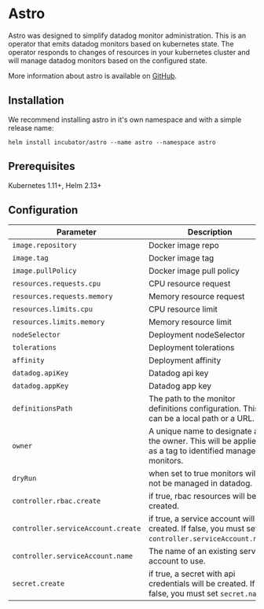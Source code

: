 # Astro
Astro was designed to simplify datadog monitor administration. This is an operator that emits datadog monitors based on kubernetes state. The operator responds to changes of resources in your kubernetes cluster and will manage datadog monitors based on the configured state.

More information about astro is available on [GitHub](https://github.com/FairwindsOps/astro).

## Installation
We recommend installing astro in it's own namespace and with a simple release name:

```
helm install incubator/astro --name astro --namespace astro
```

## Prerequisites
Kubernetes 1.11+, Helm 2.13+

## Configuration
Parameter | Description | Default
--- | --- | ---
`image.repository` | Docker image repo  | `quay.io/fairwinds/astro`
`image.tag` | Docker image tag  | `v1.2.0`
`image.pullPolicy` | Docker image pull policy  | `IfNotPresent`
`resources.requests.cpu` | CPU resource request | `100m`
`resources.requests.memory` | Memory resource request | `128Mi`
`resources.limits.cpu` | CPU resource limit | `100m`
`resources.limits.memory` | Memory resource limit | `128Mi`
`nodeSelector` | Deployment nodeSelector | `{}`
`tolerations` | Deployment tolerations | `[]`
`affinity` | Deployment affinity | `{}`
`datadog.apiKey` | Datadog api key | `""`
`datadog.appKey` | Datadog app key | `""`
`definitionsPath` | The path to the monitor definitions configuration. This can be a local path or a URL. | `""`
`owner` | A unique name to designate as the owner. This will be applied as a tag to identified managed monitors. | `astro`
`dryRun` | when set to true monitors will not be managed in datadog. | `false`
`controller.rbac.create` | if true, rbac resources will be created. | `true`
`controller.serviceAccount.create` | if true, a service account will be created.  If false, you must set `controller.serviceAccount.name`. | `true`
`controller.serviceAccount.name` | The name of an existing service account to use. | `''`
`secret.create` | if true, a secret with api credentials will be created.  If false, you must set `secret.name` | `true` 

